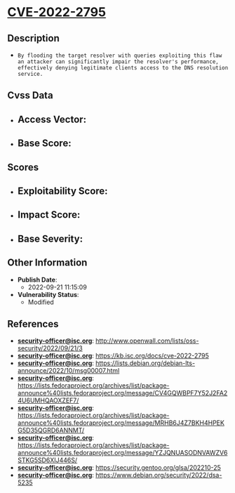 
# [CVE-2022-2795](https://cve.mitre.org/cgi-bin/cvename.cgi?name=CVE-2022-2795)

## Description

- `By flooding the target resolver with queries exploiting this flaw an attacker can significantly impair the resolver's performance, effectively denying legitimate clients access to the DNS resolution service.`

## Cvss Data

- **Access Vector**:
  - 
- **Base Score**:
  - 

## Scores

- **Exploitability Score**:
  - 
- **Impact Score**:
  - 
- **Base Severity**:
  - 

## Other Information

- **Publish Date**:
  - 2022-09-21 11:15:09
- **Vulnerability Status**:
  - Modified

## References

- **security-officer@isc.org**: http://www.openwall.com/lists/oss-security/2022/09/21/3
- **security-officer@isc.org**: https://kb.isc.org/docs/cve-2022-2795
- **security-officer@isc.org**: https://lists.debian.org/debian-lts-announce/2022/10/msg00007.html
- **security-officer@isc.org**: https://lists.fedoraproject.org/archives/list/package-announce%40lists.fedoraproject.org/message/CV4GQWBPF7Y52J2FA24U6UMHQAOXZEF7/
- **security-officer@isc.org**: https://lists.fedoraproject.org/archives/list/package-announce%40lists.fedoraproject.org/message/MRHB6J4Z7BKH4HPEKG5D35QGRD6ANNMT/
- **security-officer@isc.org**: https://lists.fedoraproject.org/archives/list/package-announce%40lists.fedoraproject.org/message/YZJQNUASODNVAWZV6STKG5SD6XIJ446S/
- **security-officer@isc.org**: https://security.gentoo.org/glsa/202210-25
- **security-officer@isc.org**: https://www.debian.org/security/2022/dsa-5235

